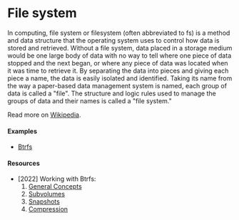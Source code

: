 # File system

In computing, file system or filesystem (often abbreviated to fs) is a method and data structure that the operating system uses to control how data is stored and retrieved. Without a file system, data placed in a storage medium would be one large body of data with no way to tell where one piece of data stopped and the next began, or where any piece of data was located when it was time to retrieve it. By separating the data into pieces and giving each piece a name, the data is easily isolated and identified. Taking its name from the way a paper-based data management system is named, each group of data is called a "file". The structure and logic rules used to manage the groups of data and their names is called a "file system."

Read more on [Wikipedia](https://en.wikipedia.org/wiki/File_system).

#### Examples
- [Btrfs](https://en.wikipedia.org/wiki/Btrfs)

#### Resources
- [2022] Working with Btrfs:
    1. [General Concepts](https://fedoramagazine.org/working-with-btrfs-general-concepts)
    2. [Subvolumes](https://fedoramagazine.org/working-with-btrfs-subvolumes)
    3. [Snapshots](https://fedoramagazine.org/working-with-btrfs-snapshots)
    4. [Compression](https://fedoramagazine.org/working-with-btrfs-compression)
